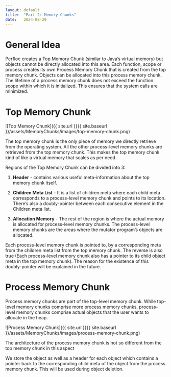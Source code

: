 ```yaml
---
layout: default
title:  "Part 2: Memory Chunks"
date:   2024-08-29
---
```


# General Idea

Perfloc creates a Top Memory Chunk (similar to Java’s virtual memory) but objects cannot be directly allocated into this area. Each function, scope or process creates its own Process Memory Chunk that is created from the top memory chunk. Objects can be allocated into this process memory chunk. The lifetime of a process memory chunk does not exceed the function scope within which it is initialized. This ensures that the system calls are minimized.

# Top Memory Chunk

![Top Memory Chunk]({{ site.url }}{{ site.baseurl }}/assets/MemoryChunks/images/top-memory-chunk.png)

The top memory chunk is the only piece of memory we directly retrieve from the operating system. All the other process-level memory chunks are retrieved from the top memory chunk. This makes the top memory chunk kind of like a virtual memory that scales as per need.

Regions of the Top Memory Chunk can be divided into 3:

1. **Header** - contains various useful meta-information about the top memory chunk itself.

2. **Children Meta List** - It is a list of children meta where each child meta corresponds to a process-level memory chunk and points to its location. There’s also a doubly-pointer between each consecutive element in the Children meta list.

3. **Allocation Memory** - The rest of the region is where the actual memory is allocated for process-level memory chunks. The process-level memory chunks are the areas where the mutator program’s objects are allocated.

Each process-level memory chunk is pointed to, by a corresponding meta from the children meta list from the top memory chunk. The reverse is also true (Each process-level memory chunk also has a pointer to its child object meta in the top memory chunk). The reason for the existence of this doubly-pointer will be explained in the future.

# Process Memory Chunk

Process memory chunks are part of the top-level memory chunk. While top-level memory chunks comprise more process memory chunks, process-level memory chunks comprise actual objects that the user wants to allocate in the heap.

![Process Memory Chunk]({{ site.url }}{{ site.baseurl }}/assets/MemoryChunks/images/process-memory-chunk.png)

The architecture of the process memory chunk is not so different from the top memory chunk in this aspect

We store the object as well as a header for each object which contains a pointer back to the corresponding child meta of the object from the process memory chunk. This will be used during object deletion.